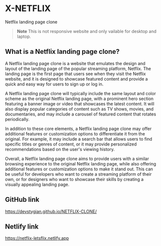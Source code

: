 # X-NETFLIX
Netflix landing page clone 

> **Note**
> This is not responsive website and only vailable for desktop and laptop.

## What is a Netflix landing page clone?

A Netflix landing page clone is a website that emulates the design and layout of the landing page of the popular streaming platform, Netflix. The landing page is the first page that users see when they visit the Netflix website, and it is designed to showcase featured content and provide a quick and easy way for users to sign up or log in.

A Netflix landing page clone will typically include the same layout and color scheme as the original Netflix landing page, with a prominent hero section featuring a banner image or video that showcases the latest content. It will also display popular categories of content such as TV shows, movies, and documentaries, and may include a carousel of featured content that rotates periodically.

In addition to these core elements, a Netflix landing page clone may offer additional features or customization options to differentiate it from the original. For example, it may include a search bar that allows users to find specific titles or genres of content, or it may provide personalized recommendations based on the user's viewing history.

Overall, a Netflix landing page clone aims to provide users with a similar browsing experience to the original Netflix landing page, while also offering additional features or customization options to make it stand out. This can be useful for developers who want to create a streaming platform of their own, or for designers who want to showcase their skills by creating a visually appealing landing page.

## GitHub link
https://devstygian.github.io/NETFLIX-CLONE/
## Netlify link
https://netflix-letsflix.netlify.app
